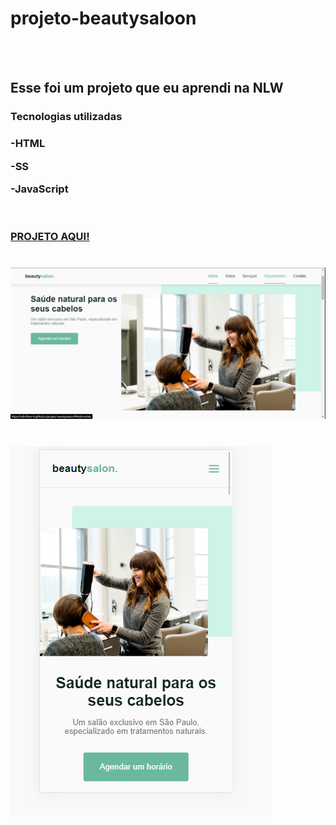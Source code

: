 <h1>projeto-beautysaloon</h1>
<br>
<br>
<h2>Esse foi um projeto que eu aprendi na NLW</h2>


<h3>Tecnologias utilizadas<h3>
<p>-HTML</p>
<p>-SS</p>
<p>-JavaScript</p>
<br>
<br>
<a href="https://edivilhian-h.github.io/projeto-beautysaloon/" target="_blank" rel="noopener noreferrer">PROJETO AQUI!</a>
<br>
<br>

<br>
<img src="https://github.com/Edivilhian-H/projeto-beautysaloon/blob/main/assets/img-projeto/Desktop.png?raw=true"/>
<br>
<br>
<br>
<img src="https://github.com/Edivilhian-H/projeto-beautysaloon/blob/main/assets/img-projeto/mobile.png?raw=true"/>

